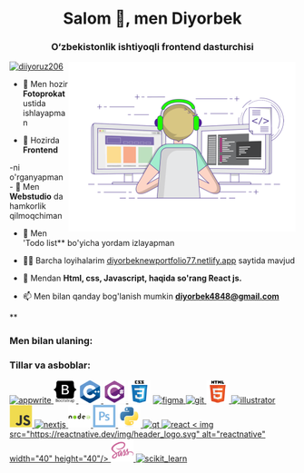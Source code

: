 <h1 align="center">Salom 👋, men Diyorbek</h1>
<h3 align="center">O‘zbekistonlik ishtiyoqli frontend dasturchisi</h3>
<img src="https://raw.githubusercontent.com/devSouvik/devSouvik/master/gif3.gif" width="400px" align="right">

<p align="left"> <a href=" https://github.com/ryo-ma/github-profile-trophy"><img src="https://github-profile-trophy.vercel.app/?username=diiyoruz206" alt="diiyoruz206" /> </a> </p>

- 🔭 Men hozir **Fotoprokat** ustida ishlayapman

- 🌱 Hozirda **Frontend**

-ni o'rganyapman - 👯 Men **Webstudio** da hamkorlik qilmoqchiman

- 🤝 Men 'Todo list** bo'yicha yordam izlayapman

- 👨‍💻 Barcha loyihalarim [diyorbeknewportfolio77.netlify.app](diyorbeknewportfolio77.netlify.app) saytida mavjud

- 💬 Mendan **Html, css, Javascript, haqida so'rang React js.**

- 📫 Men bilan qanday bog'lanish mumkin **diyorbek4848@gmail.com**

** <h3 align="left">Men bilan ulaning:</h3>
<p align="left">
</p>

<h3 align="left">Tillar va asboblar:</h3>
<p align="left"> <a href="https://appwrite.io" target="_blank" rel="noreferrer"> <img src="https://www.vectorlogo.zone/logos/appwriteio /appwriteio-icon.svg" alt="appwrite" width="40" height="40"/> </a> <a href="https://getbootstrap.com" target="_blank" rel="noreferrer "> <img src="https://raw.githubusercontent.com/devicons/devicon/master/icons/bootstrap/bootstrap-plain-wordmark.svg" alt="bootstrap" width="40" height="40" /> </a> <a href="https://www.w3schools.com/cpp/" target="_blank" rel="noreferrer"> <img src="https://raw.githubusercontent.com/devicons/devicon/master/icons/cplusplus/cplusplus-original.svg" alt="cplusplus" width="40" height="40"/> </a> <a href="https:// www.w3schools.com/cs/" target="_blank" rel="noreferrer"> <img src="https://raw.githubusercontent.com/devicons/devicon/master/icons/csharp/csharp-original.svg " alt="csharp" width="40" height="40"/> </a> <a href="https://www.w3schools.com/css/" target="_blank" rel="noreferrer" > <img src="https://raw.githubusercontent.com/devicons/devicon/master/icons/css3/css3-original-wordmark.svg" alt="css3" width="40" height="40"/ ></a> <a href="https://www.figma.com/" target="_blank" rel="noreferrer"> <img src="https://www.vectorlogo.zone/logos/figma/ figma-icon.svg" alt="figma" width="40" height="40"/> </a> <a href="https://git-scm.com/" target="_blank" rel= "noreferrer"> <img src="https://www.vectorlogo.zone/logos/git-scm/git-scm-icon.svg" alt="git" width="40" height="40"/> </a> <a href="https://www.w3.org/html/" target="_blank" rel="noreferrer"> <img src="https://raw.githubusercontent.com/devicons/devicon/master/icons/html5/html5-original-wordmark.svg" alt="html5" width="40" height="40"/> </a> <a href="https:// www.adobe.com/in/products/illustrator.html" target="_blank" rel="noreferrer"> <img src="https://www.vectorlogo.zone/logos/adobe_illustrator/adobe_illustrator-icon.svg" alt="illustrator" width="40" height="40"/> </a> <a href="https://developer.mozilla.org/en-US/docs/Web/JavaScript" target="_blank " rel="noreferrer"> <img src="https://raw.githubusercontent.com/devicons/devicon/master/icons/javascript/javascript-original.svg" alt="javascript" kengligi="40"height="40"/> </a> <a href="https://nextjs.org/" target="_blank" rel="noreferrer"> <img src="https://cdn.worldvectorlogo.com /logos/nextjs-2.svg" alt="nextjs" width="40" height="40"/> </a> <a href="https://nodejs.org" target="_blank" rel= "noreferrer"> <img src="https://raw.githubusercontent.com/devicons/devicon/master/icons/nodejs/nodejs-original-wordmark.svg" alt="nodejs" width="40" height="" 40"/> </a> <a href="https://www.photoshop.com/en" target="_blank" rel="noreferrer"> <img src="https://raw.githubusercontent.com/devicons/devicon/master/icons/photoshop/photoshop-line.svg" alt="photoshop" width="40" height="40"/> </a> <a href="https:// www.python.org" target="_blank" rel="noreferrer"> <img src="https://raw.githubusercontent.com/devicons/devicon/master/icons/python/python-original.svg" alt= "python" width="40" height="40"/> </a> <a href="https://www.qt.io/" target="_blank" rel="noreferrer"> <img src= "https://upload.wikimedia.org/wikipedia/commons/0/0b/Qt_logo_2016.svg" alt="qt" width="40" height="40"/> </a> <a href="https://reactjs.org/" target="_blank" rel="noreferrer"> <img src="https://raw.githubusercontent.com/devicons/devicon/master/icons/react/react-original-wordmark .svg" alt="react" width="40" height="40"/> </a> <a href="https://reactnative.dev/" target="_blank" rel="noreferrer"> < img src="https://reactnative.dev/img/header_logo.svg" alt="reactnative" width="40" height="40"/> </a> <a href="https://sass- lang.com" target="_blank" rel="noreferrer"> <img src="https://raw.githubusercontent.com/devicons/devicon/master/icons/sass/sass-original.svg" alt="sass" width="40" height="40"/> </a> <a href="https://scikit-learn.org/" target="_blank" rel="noreferrer"> <img src=" https://upload.wikimedia.org/wikipedia/commons/0/05/Scikit_learn_logo_small.svg" alt="scikit_learn" width="40" height="40"/> </a> </p>
